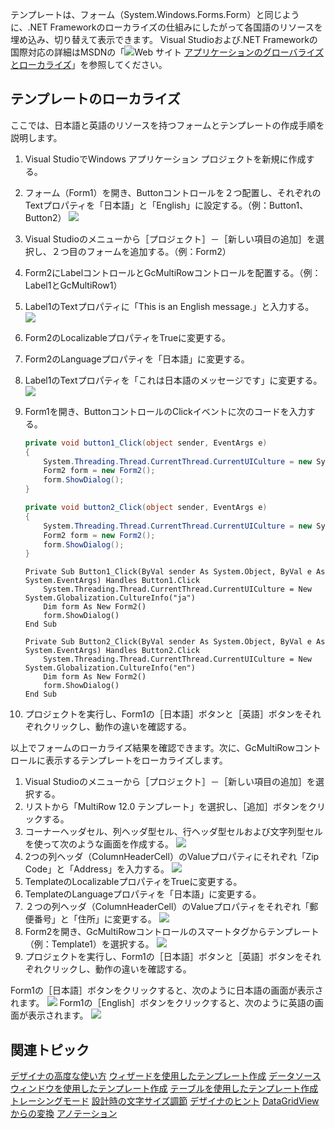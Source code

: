 テンプレートは、フォーム（System.Windows.Forms.Form）と同じように、.NET Frameworkのローカライズの仕組みにしたがって各国語のリソースを埋め込み、切り替えて表示できます。
Visual Studioおよび.NET Frameworkの国際対応の詳細はMSDNの「![Web サイト](/DOCUMENT_SITE_LINK_PREFIX_HERE/document-site-files/images/f148c511-6e98-4b55-9904-150a375d5825/images/web.png) [アプリケーションのグローバライズとローカライズ](https://msdn.microsoft.com/ja-jp/library/1021kkz0.aspx)」を参照してください。

## テンプレートのローカライズ

ここでは、日本語と英語のリソースを持つフォームとテンプレートの作成手順を説明します。

1. Visual StudioでWindows アプリケーション プロジェクトを新規に作成する。
2. フォーム（Form1）を開き、Buttonコントロールを２つ配置し、それぞれのTextプロパティを「日本語」と「English」に設定する。（例：Button1、Button2）
    ![](/DOCUMENT_SITE_LINK_PREFIX_HERE/document-site-files/images/f148c511-6e98-4b55-9904-150a375d5825/images/userguide/designeradvanced_localization_01.png)
3. Visual Studioのメニューから［プロジェクト］－［新しい項目の追加］を選択し、２つ目のフォームを追加する。（例：Form2）
4. Form2にLabelコントロールとGcMultiRowコントロールを配置する。（例：Label1とGcMultiRow1）
5. Label1のTextプロパティに「This is an English message.」と入力する。
    ![](/DOCUMENT_SITE_LINK_PREFIX_HERE/document-site-files/images/f148c511-6e98-4b55-9904-150a375d5825/images/userguide/designeradvanced_localization_02.png)
6. Form2のLocalizableプロパティをTrueに変更する。
7. Form2のLanguageプロパティを「日本語」に変更する。
8. Label1のTextプロパティを「これは日本語のメッセージです」に変更する。
    ![](/DOCUMENT_SITE_LINK_PREFIX_HERE/document-site-files/images/f148c511-6e98-4b55-9904-150a375d5825/images/userguide/designeradvanced_localization_03.png)
9. Form1を開き、ButtonコントロールのClickイベントに次のコードを入力する。

    ```csharp
    private void button1_Click(object sender, EventArgs e)
    {
        System.Threading.Thread.CurrentThread.CurrentUICulture = new System.Globalization.CultureInfo("ja");
        Form2 form = new Form2();
        form.ShowDialog();
    }
    
    private void button2_Click(object sender, EventArgs e)
    {
        System.Threading.Thread.CurrentThread.CurrentUICulture = new System.Globalization.CultureInfo("en");
        Form2 form = new Form2();
        form.ShowDialog();
    }
    ```

    ```vbnet
    Private Sub Button1_Click(ByVal sender As System.Object, ByVal e As System.EventArgs) Handles Button1.Click
        System.Threading.Thread.CurrentThread.CurrentUICulture = New System.Globalization.CultureInfo("ja")
        Dim form As New Form2()
        form.ShowDialog()
    End Sub
    
    Private Sub Button2_Click(ByVal sender As System.Object, ByVal e As System.EventArgs) Handles Button2.Click
        System.Threading.Thread.CurrentThread.CurrentUICulture = New System.Globalization.CultureInfo("en")
        Dim form As New Form2()
        form.ShowDialog()
    End Sub
    ```

10. プロジェクトを実行し、Form1の［日本語］ボタンと［英語］ボタンをそれぞれクリックし、動作の違いを確認する。

以上でフォームのローカライズ結果を確認できます。次に、GcMultiRowコントロールに表示するテンプレートをローカライズします。

1. Visual Studioのメニューから［プロジェクト］－［新しい項目の追加］を選択する。
2. リストから「MultiRow 12.0 テンプレート」を選択し、［追加］ボタンをクリックする。
3. コーナーヘッダセル、列ヘッダ型セル、行ヘッダ型セルおよび文字列型セルを使って次のような画面を作成する。
    ![](/DOCUMENT_SITE_LINK_PREFIX_HERE/document-site-files/images/f148c511-6e98-4b55-9904-150a375d5825/images/userguide/designeradvanced_localization_05.png)
4. 2つの列ヘッダ（ColumnHeaderCell）のValueプロパティにそれぞれ「Zip Code」と「Address」を入力する。
    ![](/DOCUMENT_SITE_LINK_PREFIX_HERE/document-site-files/images/f148c511-6e98-4b55-9904-150a375d5825/images/userguide/designeradvanced_localization_06.png)
5. TemplateのLocalizableプロパティをTrueに変更する。
6. TemplateのLanguageプロパティを「日本語」に変更する。
7. ２つの列ヘッダ（ColumnHeaderCell）のValueプロパティをそれぞれ「郵便番号」と「住所」に変更する。
    ![](/DOCUMENT_SITE_LINK_PREFIX_HERE/document-site-files/images/f148c511-6e98-4b55-9904-150a375d5825/images/userguide/designeradvanced_localization_07.png)
8. Form2を開き、GcMultiRowコントロールのスマートタグからテンプレート（例：Template1）を選択する。
    ![](/DOCUMENT_SITE_LINK_PREFIX_HERE/document-site-files/images/f148c511-6e98-4b55-9904-150a375d5825/images/userguide/designeradvanced_localization_08.png)
9. プロジェクトを実行し、Form1の［日本語］ボタンと［英語］ボタンをそれぞれクリックし、動作の違いを確認する。

Form1の［日本語］ボタンをクリックすると、次のように日本語の画面が表示されます。
![](/DOCUMENT_SITE_LINK_PREFIX_HERE/document-site-files/images/f148c511-6e98-4b55-9904-150a375d5825/images/userguide/designeradvanced_localization_result1.png)
Form1の［English］ボタンをクリックすると、次のように英語の画面が表示されます。
![](/DOCUMENT_SITE_LINK_PREFIX_HERE/document-site-files/images/f148c511-6e98-4b55-9904-150a375d5825/images/userguide/designeradvanced_localization_result2.png)

## 関連トピック

[デザイナの高度な使い方](gcdocsite__documentlink?toc-item-id=85cf4890-1848-43f8-bdad-5f605c6aec9a)
[ウィザードを使用したテンプレート作成](gcdocsite__documentlink?toc-item-id=79d7cee2-d207-44e9-a702-6a38f2f19c61)
[データソース ウィンドウを使用したテンプレート作成](gcdocsite__documentlink?toc-item-id=927bc80a-4148-459a-87e5-8315a7219bd5)
[テーブルを使用したテンプレート作成](gcdocsite__documentlink?toc-item-id=6a284e3e-e808-4d62-95fc-2204c4c1e3d1)
[トレーシングモード](gcdocsite__documentlink?toc-item-id=fa47eeb9-6211-4366-bc09-43f8d60aff75)
[設計時の文字サイズ調節](gcdocsite__documentlink?toc-item-id=145236b9-85f9-426d-8066-e0b9b7625743)
[デザイナのヒント](gcdocsite__documentlink?toc-item-id=49441f53-8974-43dd-9004-d1274acd6d66)
[DataGridViewからの変換](gcdocsite__documentlink?toc-item-id=d2b7c7a0-1e84-4007-9726-33e7858c00f5)
[アノテーション](gcdocsite__documentlink?toc-item-id=01ac1460-f8da-41c6-b7bb-80fa754ea1b4)